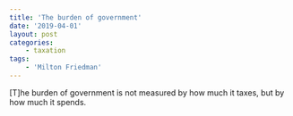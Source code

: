 ```yaml
---
title: 'The burden of government'
date: '2019-04-01'
layout: post
categories:
    - taxation
tags:
    - 'Milton Friedman'
---
```


\[T\]he burden of government is not measured by how much it taxes, but by how much it spends.